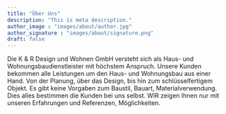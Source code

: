 ```yaml
---
title: "Über Uns"
description: "This is meta description."
author_image : "images/about/author.jpg"
author_signature : "images/about/signature.png"
draft: false
---
```


Die K & R Design und Wohnen GmbH versteht sich als Haus- und Wohnungsbaudienstleister mit höchstem Anspruch. Unsere Kunden
bekommen alle Leistungen um den Haus- und Wohnungsbau aus einer Hand. Von der Planung, über das Design, bis hin
zum schlüsselfertigem Objekt. Es gibt keine Vorgaben zum Baustil, Bauart, Materialverwendung. Dies alles bestimmen die
Kunden bei uns selbst. WIR zeigen Ihnen nur mit unseren Erfahrungen und Referenzen, Möglichkeiten.
